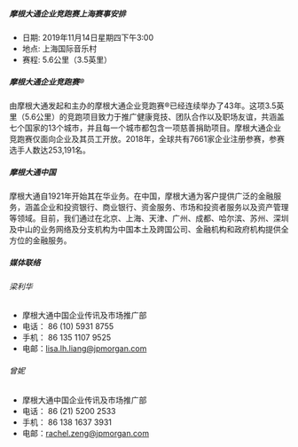 ##### 摩根大通企业竞跑赛上海赛事安排

* 日期:	2019年11月14日星期四下午3:00
* 地点:	上海国际音乐村
* 赛程:	5.6公里（3.5英里）

##### 摩根大通企业竞跑赛®

由摩根大通发起和主办的摩根大通企业竞跑赛®已经连续举办了43年。这项3.5英里（5.6公里）的竞跑项目致力于推广健康竞技、团队合作以及职场友谊，共涵盖七个国家的13个城市，并且每一个城市都包含一项慈善捐助项目。摩根大通企业竞跑赛仅面向企业及其员工开放。2018年，全球共有7661家企业注册参赛，参赛选手人数达253,191名。

##### 摩根大通中国

摩根大通自1921年开始其在华业务。在中国，摩根大通为客户提供广泛的金融服务，涵盖企业和投资银行、商业银行、资金服务、市场和投资者服务以及资产管理等领域。目前，我们通过在北京、上海、天津、广州、成都、哈尔滨、苏州、深圳及中山的业务网络及分支机构为中国本土及跨国公司、金融机构和政府机构提供全方位的金融服务。

##### 媒体联络

###### 梁利华               

* 摩根大通中国企业传讯及市场推广部 
* 电话： 86 (10) 5931 8755	
* 手机： 86 135 1107 9525 
* 电邮：lisa.lh.liang@jpmorgan.com

###### 曾妮

* 摩根大通中国企业传讯及市场推广部 
* 电话： 86 (21) 5200 2533
* 手机： 86 138 1637 3931
* 电邮：rachel.zeng@jpmorgan.com
